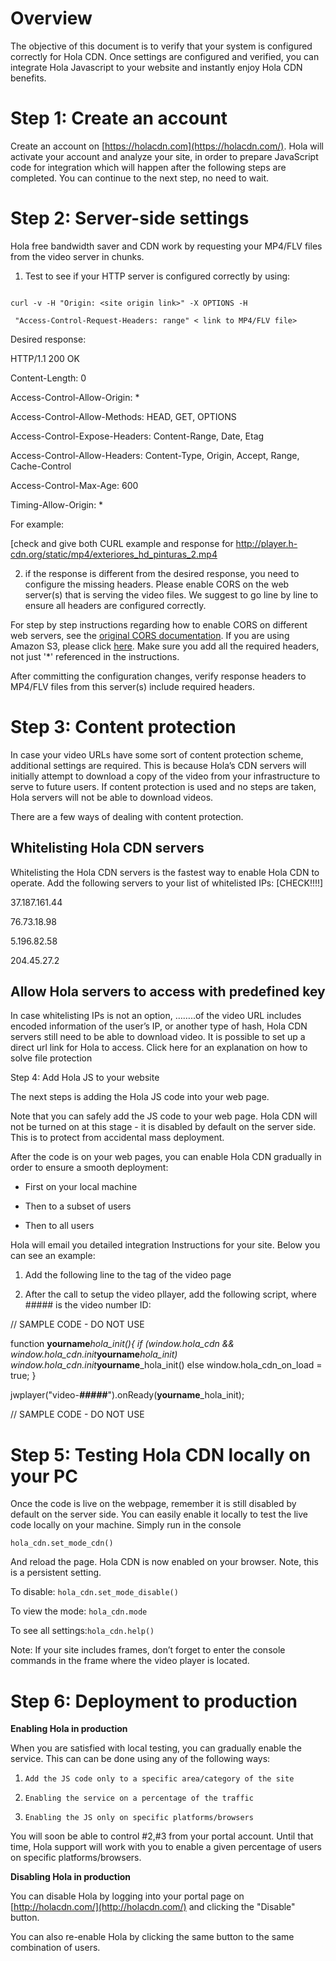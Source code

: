 # Overview

The objective of this document is to verify that your system is configured correctly for Hola CDN. Once settings are configured and verified, you can integrate Hola Javascript to your website and instantly enjoy Hola CDN benefits.

# Step 1: Create an account

Create an account on [https://holacdn.com](https://holacdn.com/). Hola will activate your account and analyze your site, in order to prepare JavaScript code for integration which will happen after the following steps are completed. You can continue to the next step, no need to wait.

# Step 2: Server-side settings 

Hola free bandwidth saver and CDN work by requesting your MP4/FLV files from the video server in chunks.

1. Test to see if your HTTP server is configured correctly by using:

```

curl -v -H "Origin: <site origin link>" -X OPTIONS -H

 "Access-Control-Request-Headers: range" < link to MP4/FLV file>

```

Desired response:

HTTP/1.1 200 OK


Content-Length: 0


Access-Control-Allow-Origin: *


Access-Control-Allow-Methods: HEAD, GET, OPTIONS


Access-Control-Expose-Headers: Content-Range, Date, Etag


Access-Control-Allow-Headers: Content-Type, Origin, Accept, Range, Cache-Control


Access-Control-Max-Age: 600

Timing-Allow-Origin: *

For example: 

[check and give both CURL example and response for http://player.h-cdn.org/static/mp4/exteriores_hd_pinturas_2.mp4

2. if the response is different from the desired response, you need to configure the missing headers. Please enable CORS on the web server(s) that is serving the video files. We suggest to go line by line to ensure all headers are configured correctly. 

For step by step instructions regarding how to enable CORS on different web servers, see the [original CORS documentation](http://enable-cors.org/server.html). If you are using Amazon S3, please click [here](https://github.com/hola/cdn/blob/master/progressive_download.md#using-amazon-s3). Make sure you add all the required headers, not just '*' referenced in the instructions.

After committing the configuration changes, verify response headers to MP4/FLV files from this server(s) include required headers.

# Step 3: Content protection 

In case your video URLs have some sort of content protection scheme, additional settings are required. This is because Hola’s CDN servers will initially attempt to download a copy of the video from your infrastructure to serve to future users. If content protection is used and no steps are taken, Hola servers will not be able to download videos.

There are a few ways of dealing with content protection.

## Whitelisting Hola CDN servers

Whitelisting the Hola CDN servers is the fastest way to enable Hola CDN to operate. Add the following servers to your list of whitelisted IPs:  [CHECK!!!!]

37.187.161.44

76.73.18.98

5.196.82.58

204.45.27.2

## Allow Hola servers to access with predefined key

In case whitelisting IPs is not an option, ……..of the video URL includes encoded information of the user’s IP, or another type of hash, Hola CDN servers still need to be able to download video. It is possible to set up a direct url link for Hola to access. Click here for an explanation on how to solve file protection

 

 Step 4: Add Hola JS to your website

The next steps is adding the Hola JS code into your web page.

Note that you can safely add the JS code to your web page. Hola CDN will not be turned on at this stage - it is disabled by default on the server side. This is to protect from accidental mass deployment.

After the code is on your web pages, you can enable Hola CDN gradually in order to ensure a smooth deployment:

* First on your local machine

* Then to a subset of users

* Then to all users

Hola will email you detailed integration Instructions for your site. Below you can see an example:

1. Add the following line to the <head> tag of the video page

<script async src="http://player.h-cdn.com/loader_**yourname**.js"></script>

2. After the call to setup the video pllayer, add the following script, where ##### is the video number ID:

// SAMPLE CODE - DO NOT USE

function **yourname**_hola_init(){
    if (window.hola_cdn && window.hola_cdn.init_**yourname**_hola_init)
	window.hola_cdn.init_**yourname**_hola_init()
    else
	window.hola_cdn_on_load = true;
}

jwplayer("video-**_#####_**").onReady(**yourname**_hola_init);

// SAMPLE CODE - DO NOT USE

# Step 5: Testing Hola CDN locally on your PC

Once the code is live on the webpage, remember it is still disabled by default on the server side. You can easily enable it locally to test the live code locally on your machine. Simply run in the console

```hola_cdn.set_mode_cdn()```

And reload the page. Hola CDN is now enabled on your browser. Note, this is a persistent setting. 

To disable: ```hola_cdn.set_mode_disable()```

To view the mode: ```hola_cdn.mode```

To see all settings:```hola_cdn.help()```

Note: If your site includes frames, don’t forget to enter the console commands in the frame where the video player is located.

# Step 6: Deployment to production

**Enabling Hola in production**

When you are satisfied with local testing, you can gradually enable the service. This can can be done using any of the following ways:

1.     Add the JS code only to a specific area/category of the site

2.     Enabling the service on a percentage of the traffic

3.     Enabling the JS only on specific platforms/browsers

You will soon be able to control #2,#3 from your portal account. Until that time, Hola support will work with you to enable a given percentage of users on specific platforms/browsers.

**Disabling Hola in production**

You can disable Hola by logging into your portal page on [http://holacdn.com/](http://holacdn.com/) and clicking the "Disable" button.

You can also re-enable Hola by clicking the same button to the same combination of users.

